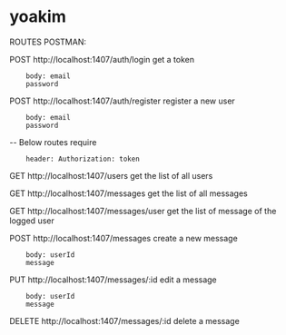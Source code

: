 # yoakim

ROUTES POSTMAN:

POST http://localhost:1407/auth/login
  get a token

        body: email
        password
        
POST http://localhost:1407/auth/register
  register a new user

        body: email
        password

-- Below routes require

        header: Authorization: token

GET http://localhost:1407/users
  get the list of all users


GET http://localhost:1407/messages
  get the list of all messages
  
GET http://localhost:1407/messages/user
  get the list of message of the logged user

  
POST http://localhost:1407/messages
  create a new message
  
        body: userId
        message

PUT http://localhost:1407/messages/:id
  edit a message
  
        body: userId
        message
        
DELETE http://localhost:1407/messages/:id
  delete a message
  
  

